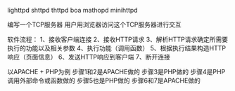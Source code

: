 lighttpd shttpd thttpd boa mathopd minihttpd 

编写一个TCP服务器
 用户用浏览器访问这个TCP服务器进行交互
 
软件流程：
 1、接收客户端连接
 2、接收HTTP请求
 3、解析HTTP请求确定所需要执行的功能以及相关参数
 4、执行功能（调用函数）
 5、根据执行结果构造HTTP响应（页面信息）
 6、发送HTTP响应到客户端
 7、断开连接
 
以APACHE + PHP为例
 步骤1和2是APACHE做的
 步骤3是PHP做的
 步骤4是PHP调用外部命令或函数做的
 步骤5也是PHP做的
 步骤6和7是APACHE做的
 